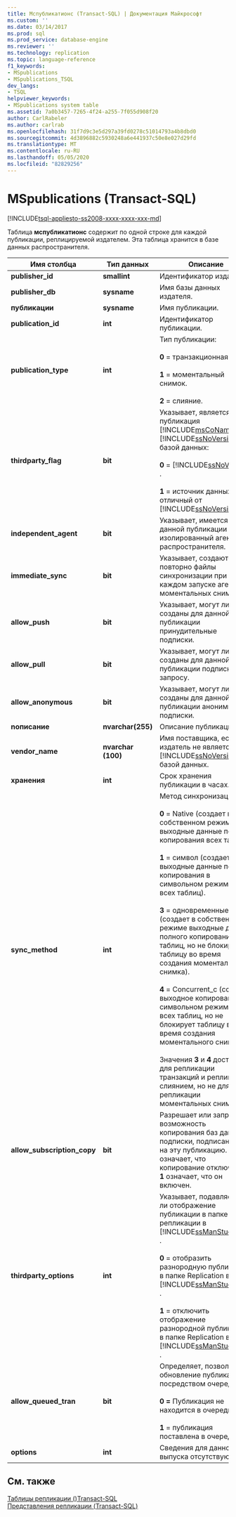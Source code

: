 ```yaml
---
title: Мспубликатионс (Transact-SQL) | Документация Майкрософт
ms.custom: ''
ms.date: 03/14/2017
ms.prod: sql
ms.prod_service: database-engine
ms.reviewer: ''
ms.technology: replication
ms.topic: language-reference
f1_keywords:
- MSpublications
- MSpublications_TSQL
dev_langs:
- TSQL
helpviewer_keywords:
- MSpublications system table
ms.assetid: 7a0b3457-7265-4f24-a255-7f055d908f20
author: CarlRabeler
ms.author: carlrab
ms.openlocfilehash: 31f7d9c3e5d297a39fd0278c51014793a4b8dbd0
ms.sourcegitcommit: 4d3896882c5930248a6e441937c50e8e027d29fd
ms.translationtype: MT
ms.contentlocale: ru-RU
ms.lasthandoff: 05/05/2020
ms.locfileid: "82829256"
---
```

# <a name="mspublications-transact-sql"></a>MSpublications (Transact-SQL)
[!INCLUDE[tsql-appliesto-ss2008-xxxx-xxxx-xxx-md](../../includes/tsql-appliesto-ss2008-xxxx-xxxx-xxx-md.md)]

  Таблица **мспубликатионс** содержит по одной строке для каждой публикации, реплицируемой издателем. Эта таблица хранится в базе данных распространителя.  
  
|Имя столбца|Тип данных|Описание|  
|-----------------|---------------|-----------------|  
|**publisher_id**|**smallint**|Идентификатор издателя.|  
|**publisher_db**|**sysname**|Имя базы данных издателя.|  
|**публикации**|**sysname**|Имя публикации.|  
|**publication_id**|**int**|Идентификатор публикации.|  
|**publication_type**|**int**|Тип публикации:<br /><br /> **0** = транзакционная.<br /><br /> **1** = моментальный снимок.<br /><br /> **2** = слияние.|  
|**thirdparty_flag**|**bit**|Указывает, является ли публикация [!INCLUDE[msCoName](../../includes/msconame-md.md)] [!INCLUDE[ssNoVersion](../../includes/ssnoversion-md.md)] базой данных:<br /><br /> **0**  =  [!INCLUDE[ssNoVersion](../../includes/ssnoversion-md.md)] .<br /><br /> **1** = источник данных, отличный от [!INCLUDE[ssNoVersion](../../includes/ssnoversion-md.md)] .|  
|**independent_agent**|**bit**|Указывает, имеется ли для данной публикации изолированный агент распространителя.|  
|**immediate_sync**|**bit**|Указывает, создаются ли повторно файлы синхронизации при каждом запуске агента моментальных снимков.|  
|**allow_push**|**bit**|Указывает, могут ли быть созданы для данной публикации принудительные подписки.|  
|**allow_pull**|**bit**|Указывает, могут ли быть созданы для данной публикации подписки по запросу.|  
|**allow_anonymous**|**bit**|Указывает, могут ли быть созданы для данной публикации анонимные подписки.|  
|**nописание**|**nvarchar(255)**|Описание публикации.|  
|**vendor_name**|**nvarchar (100)**|Имя поставщика, если издатель не является [!INCLUDE[ssNoVersion](../../includes/ssnoversion-md.md)] базой данных.|  
|**хранения**|**int**|Срок хранения публикации в часах.|  
|**sync_method**|**int**|Метод синхронизации.<br /><br /> **0** = Native (создает в собственном режиме выходные данные полного копирования всех таблиц).<br /><br /> **1** = символ (создает выходные данные полного копирования в символьном режиме для всех таблиц).<br /><br /> **3** = одновременные (создает в собственном режиме выходные данные полного копирования всех таблиц, но не блокирует таблицу во время создания моментального снимка).<br /><br /> **4** = Concurrent_c (создает выходное копирование в символьном режиме для всех таблиц, но не блокирует таблицу во время создания моментального снимка).<br /><br /> Значения **3** и **4** доступны для репликации транзакций и репликации слиянием, но не для репликации моментальных снимков.|  
|**allow_subscription_copy**|**bit**|Разрешает или запрещает возможность копирования баз данных подписки, подписанных на эту публикацию. **0** означает, что копирование отключено и **1** означает, что он включен.|  
|**thirdparty_options**|**int**|Указывает, подавляется ли отображение публикации в папке репликации в [!INCLUDE[ssManStudioFull](../../includes/ssmanstudiofull-md.md)] .<br /><br /> **0** = отобразить разнородную публикацию в папке Replication в [!INCLUDE[ssManStudioFull](../../includes/ssmanstudiofull-md.md)] .<br /><br /> **1** = отключить отображение разнородной публикации в папке Replication в [!INCLUDE[ssManStudioFull](../../includes/ssmanstudiofull-md.md)] .|  
|**allow_queued_tran**|**bit**|Определяет, позволяет ли обновление публикация посредством очередей:<br /><br /> **0 =** Публикация не находится в очереди.<br /><br /> **1** = публикация поставлена в очередь.|  
|**options**|**int**|Сведения для данного выпуска отсутствуют.|  
  
## <a name="see-also"></a>См. также  
 [Таблицы репликации &#40;&#41;Transact-SQL](../../relational-databases/system-tables/replication-tables-transact-sql.md)   
 [Представления репликации (Transact-SQL)](../../relational-databases/system-views/replication-views-transact-sql.md)  
  
  
